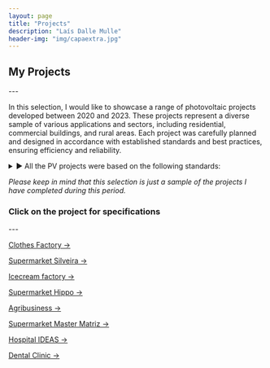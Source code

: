 ```yaml
---
layout: page
title: "Projects"
description: "Laís Dalle Mulle"
header-img: "img/capaextra.jpg"
---
```




<h2>My Projects</h2>
---

In this selection, I would like to showcase a range of photovoltaic projects developed between 2020 and 2023. These projects represent a diverse sample of various applications and sectors, including residential, commercial buildings, and rural areas. Each project was carefully planned and designed in accordance with established standards and best practices, ensuring efficiency and reliability.

<details style="cursor:pointer">
<summary> ▶ All the PV projects were based on the following standards:</summary>
<br> 


<ol>
  <li>ABNT NBR 16690 Standard: This standard establishes the requirements for the design of photovoltaic systems connected to the electrical grid in Brazil. It addresses aspects such as system sizing, component selection, installation, surge protection, among others.</li>
  <li>ABNT NBR 5410 Standard: This standard establishes the rules for low voltage electrical installations, covering aspects such as cable selection and installation, protection devices, grounding and other electrical considerations.</li>
  <li>ABNT NBR 15569 Standard: This standard addresses the guidelines for installing photovoltaic panels in buildings. It includes requirements related to mechanical strength, fastening, fire protection, among others.</li>
  <li>Standard IEC 62446: This international standard establishes the requirements for carrying out tests, inspections and documentation of photovoltaic systems connected to the grid. It defines procedures for verifying system compliance, including performance measurements, visual inspection, and safety testing.</li>
  <li>Electric Utility Regulations: In addition to the regulations mentioned above, it is important to follow the specific guidelines and requirements established by the local electric utility. They may include network connection procedures, installation standards, and documentation requirements.</li>
</ol>


</details>

*Please keep in mind that this selection is just a sample of the projects I have completed during this period.*



<h3>Click on the project for specifications</h3>
---

<a href="https://laisdallemulle.github.io/project1/">Clothes Factory →</a>

<a href="https://laisdallemulle.github.io/project2/">Supermarket Silveira →</a>

<a href="https://laisdallemulle.github.io/project3/">Icecream factory →</a>

<a href="https://laisdallemulle.github.io/project4/">Supermarket Hippo →</a>

<a href="https://laisdallemulle.github.io/project5/">Agribusiness →</a>

<a href="https://laisdallemulle.github.io/project6/">Supermarket Master Matriz →</a>

<a href="https://laisdallemulle.github.io/project7/">Hospital IDEAS →</a>

<a href="https://laisdallemulle.github.io/project8/">Dental Clinic →</a>




